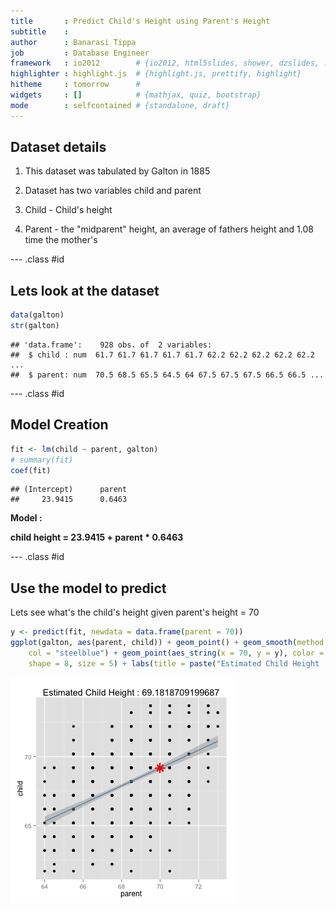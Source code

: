 ```yaml
---
title       : Predict Child's Height using Parent's Height
subtitle    : 
author      : Banarasi Tippa
job         : Database Engineer
framework   : io2012        # {io2012, html5slides, shower, dzslides, ...}
highlighter : highlight.js  # {highlight.js, prettify, highlight}
hitheme     : tomorrow      # 
widgets     : []            # {mathjax, quiz, bootstrap}
mode        : selfcontained # {standalone, draft}
---
```


## Dataset details

1.  This dataset was tabulated by Galton in 1885  

2.  Dataset has two variables child and parent

3.  Child - Child's height

4.  Parent - the "midparent" height, an average of fathers height and 1.08 time the mother's

--- .class #id 
## Lets look at the dataset





```r
data(galton)
str(galton)
```

```
## 'data.frame':	928 obs. of  2 variables:
##  $ child : num  61.7 61.7 61.7 61.7 61.7 62.2 62.2 62.2 62.2 62.2 ...
##  $ parent: num  70.5 68.5 65.5 64.5 64 67.5 67.5 67.5 66.5 66.5 ...
```


--- .class #id 

## Model Creation


```r
fit <- lm(child ~ parent, galton)
# summary(fit)
coef(fit)
```

```
## (Intercept)      parent 
##     23.9415      0.6463
```

<b> Model : 

child height = 23.9415 + parent * 0.6463 </b>

--- .class #id 
## Use the model to predict

Lets see what's the child's height given parent's height = 70


```r
y <- predict(fit, newdata = data.frame(parent = 70))
ggplot(galton, aes(parent, child)) + geom_point() + geom_smooth(method = "glm", 
    col = "steelblue") + geom_point(aes_string(x = 70, y = y), color = "red", 
    shape = 8, size = 5) + labs(title = paste("Estimated Child Height :", y))
```

![plot of chunk unnamed-chunk-4](assets/fig/unnamed-chunk-4.png) 

